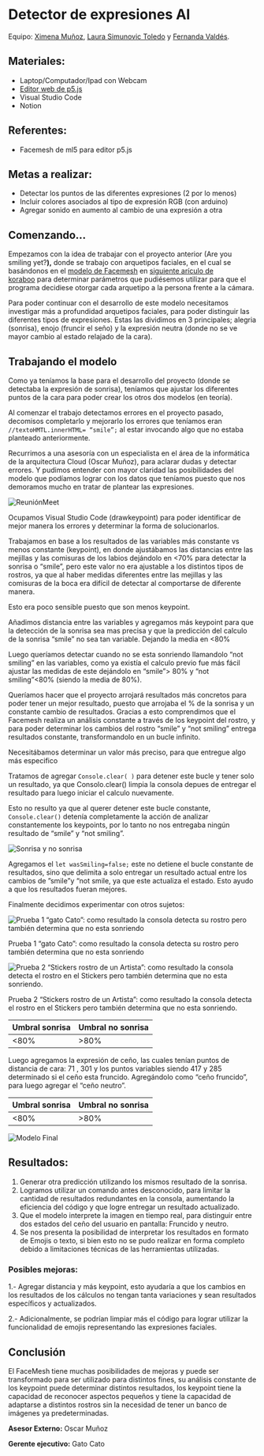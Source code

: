 # Detector de expresiones  AI

Equipo: [Ximena Muñoz](https://github.com/Anemix011), [Laura Simunovic Toledo](https://github.com/simunovicla) y [Fernanda Valdés](https://github.com/fernandavl).

## Materiales:

- Laptop/Computador/Ipad con Webcam
- [Editor web de p5.js](https://editor.p5js.org/)
- Visual Studio  Code
- Notion

## Referentes:

- Facemesh de ml5 para editor p5.js

## Metas a realizar:

- Detectar los puntos de las diferentes expresiones (2 por lo menos)
- Incluir colores asociados al tipo de expresión RGB (con arduino)
- Agregar sonido en aumento al cambio de una expresión a otra

## Comenzando…

Empezamos con la idea de trabajar con el proyecto anterior (Are you smiling yet?**),** donde se trabajo con  arquetipos faciales, en el cual se basándonos en el [modelo de Facemesh](https://learn.ml5js.org/#/reference/facemesh) en [siguiente arículo de koraboo](https://www.koreaboo.com/lists/korean-face-shape-animal-puppy-cat-bunny-deer-fox-celebrities-idols/) para determinar parámetros que pudiésemos utilizar para que el programa decidiese otorgar cada arquetipo a la persona frente a la cámara.

Para poder continuar con el desarrollo de este modelo necesitamos investigar más a profundidad arquetipos faciales, para poder distinguir las diferentes tipos de expresiones. Estas las dividimos en 3 principales; alegria (sonrisa), enojo (fruncir el seño) y la expresión neutra (donde no se ve mayor cambio al estado relajado de la cara).

## **Trabajando el modelo**

Como ya teníamos la base para el desarrollo del proyecto (donde se detectaba la expresión de sonrisa), teníamos que ajustar los diferentes puntos de la cara para poder crear los otros dos modelos (en teoría).

Al comenzar el trabajo detectamos errores en el proyecto pasado, decomisos completarlo y mejorarlo los errores que teníamos eran `//textoHMTL.innerHTML= “smile”;` al estar invocando algo que no estaba planteado anteriormente.  

Recurrimos a una asesoría con un especialista en el área de la informática de la arquitectura Cloud (Oscar Muñoz), para aclarar dudas y detectar errores. Y pudimos entender con mayor claridad  las posibilidades del modelo que podíamos lograr con los datos que teníamos puesto que nos demoramos mucho en tratar de plantear las expresiones.

![ReuniónMeet](https://github.com/simunovicla/audiv027-2023-2/blob/main/clases/clase-13/estudiantes/simunovicla/Imagenes/5.png)

Ocupamos Visual Studio  Code (drawkeypoint)  para poder identificar de mejor manera los errores y determinar la forma de solucionarlos.

Trabajamos en base a los resultados de las variables más constante vs menos constante (keypoint), en donde ajustábamos las distancias entre las mejillas y las comisuras de los labios dejándolo en <70% para detectar la sonrisa o “smile”, pero este valor no era ajustable a los distintos tipos de rostros, ya que al haber medidas diferentes entre las mejillas y las comisuras de la boca era difícil de detectar al comportarse de diferente manera.

Esto era poco sensible puesto que son menos keypoint.

Añadimos distancia entre las variables y agregamos más keypoint para que la detección de la sonrisa sea mas precisa y que la predicción del calculo de la sonrisa “smile” no sea tan variable. Dejando la media en <80% 

 Luego queríamos detectar cuando no se esta sonriendo llamandolo “not smiling” en las variables, como ya existía el calculo previo fue más fácil ajustar las medidas de este dejándolo en “smile”> 80% y “not smiling”<80% (siendo la media de 80%). 

Queríamos hacer que el proyecto arrojará resultados más concretos para poder tener un mejor resultado, puesto que arrojaba el % de la sonrisa y un constante cambio de resultados. Gracias a esto comprendimos que el Facemesh realiza un análisis constante a través de los keypoint del rostro, y para poder determinar los cambios del rostro “smile” y “not smiling” entrega resultados constante, transformandolo en un bucle infinito.

Necesitábamos determinar un valor más preciso, para que entregue algo más especifico 

Tratamos de agregar `Console.clear( )` para detener este bucle y tener solo un resultado, ya que Consolo.clear() limpia la consola depues de entregar el resultado para luego iniciar el calculo nuevamente.

Esto no resulto ya que al querer detener este bucle constante, `Console.clear()` detenía completamente la acción de analizar constantemente los keypoints, por lo tanto no nos entregaba ningún resultado de “smile” y “not smiling”.

![Sonrisa y no sonrisa](https://github.com/simunovicla/audiv027-2023-2/blob/main/clases/clase-13/estudiantes/simunovicla/Imagenes/1.png)

Agregamos el `let wasSmiling=false;` este no detiene el bucle constante de resultados, sino que delimita a solo entregar un resultado actual entre los cambios de ”smile”y “not smile, ya que este actualiza el estado. Esto ayudo a que los resultados fueran mejores.

Finalmente decidimos experimentar con otros sujetos:

![Prueba 1 “gato Cato”: como resultado la consola detecta su rostro pero también determina que no esta sonriendo](https://github.com/simunovicla/audiv027-2023-2/blob/main/clases/clase-13/estudiantes/simunovicla/Imagenes/2.png)

Prueba 1 “gato Cato”: como resultado la consola detecta su rostro pero también determina que no esta sonriendo

![Prueba 2 “Stickers rostro de un Artista”: como resultado la consola detecta el rostro en el Stickers pero también determina que no esta sonriendo.](https://github.com/simunovicla/audiv027-2023-2/blob/main/clases/clase-13/estudiantes/simunovicla/Imagenes/3.png)

Prueba 2 “Stickers rostro de un Artista”: como resultado la consola detecta el rostro en el Stickers pero también determina que no esta sonriendo.

| Umbral sonrisa | Umbral no sonrisa |
| --- | --- |
| <80% | >80% |

Luego agregamos la expresión de ceño, las cuales tenían puntos de distancia de cara: 71 , 301 y los puntos variables siendo 417 y 285 determinado si el ceño esta fruncido. Agregándolo como “ceño fruncido”, para luego agregar el “ceño neutro”.

| Umbral sonrisa | Umbral no sonrisa |
| --- | --- |
| <80% | >80% |

![Modelo Final](https://github.com/simunovicla/audiv027-2023-2/blob/main/clases/clase-13/estudiantes/simunovicla/Imagenes/4.png)

## Resultados:

1. Generar otra predicción utilizando los mismos resultado de la sonrisa.
2. Logramos utilizar un comando antes desconocido, para limitar la cantidad de resultados redundantes en la consola, aumentando la eficiencia del código y que logre entregar un resultado actualizado.
3. Que el modelo interprete la imagen en tiempo real, para distinguir entre dos estados del ceño del usuario en pantalla: Fruncido y neutro.
4. Se nos presenta la posibilidad de interpretar los resultados en formato de Emojis o texto, si bien esto no se pudo realizar en forma completo debido a limitaciones técnicas de las herramientas utilizadas. 

### Posibles mejoras:

1.- Agregar distancia y más keypoint, esto ayudaría a que los cambios en los resultados de los cálculos no tengan tanta variaciones y sean resultados específicos y actualizados.

2.- Adicionalmente, se podrían limpiar más el código para lograr utilizar la funcionalidad de emojis representando las expresiones faciales. 

## **Conclusión**

El FaceMesh tiene muchas posibilidades de mejoras y puede ser transformado para ser utilizado para distintos fines, su análisis constante de los keypoint puede determinar distintos resultados, los keypoint tiene la capacidad de reconocer aspectos pequeños y tiene la capacidad de adaptarse a distintos rostros sin la necesidad de tener un banco de imágenes ya predeterminadas.

**Asesor Externo:** Oscar Muñoz

**Gerente ejecutivo:** Gato Cato
